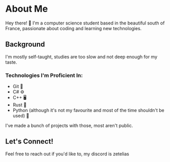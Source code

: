 # About Me

Hey there! 👋 I'm a computer science student based in the beautiful south of France, passionate about coding and learning new technologies.

## Background

I'm mostly self-taught, studies are too slow and not deep enough for my taste.

### Technologies I'm Proficient In:
- Git 🌟
- C# ⚙️
- C++ 🖥️
- Rust 🦀
- Python (although it's not my favourite and most of the time shouldn't be used) 🐍

I've made a bunch of projects with those, most aren't public.

## Let's Connect!

Feel free to reach out if you'd like to, my discord is zetelias
